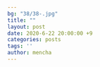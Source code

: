 ```yaml
---
bg: "38/38-.jpg"
title: ""
layout: post
date: 2020-6-22 20:00:00 +9
categories: posts
tags: ''
author: mencha
---
```

  

<!--more-->
![]()